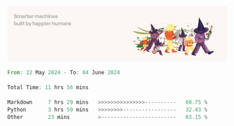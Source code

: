 <img src="https://github.com/drozdj/drozdj/blob/main/1716336391923.jpeg" alt="Credits to https://www.linkedin.com/in/villetuulos/">
<!--START_SECTION:waka-->

```rust
From: 22 May 2024 - To: 04 June 2024

Total Time: 11 hrs 56 mins

Markdown     7 hrs 29 mins   >>>>>>>>>>>>>>>----------   60.75 %
Python       3 hrs 59 mins   >>>>>>>>-----------------   32.43 %
Other        23 mins         >------------------------   03.15 %
```

<!--END_SECTION:waka-->
